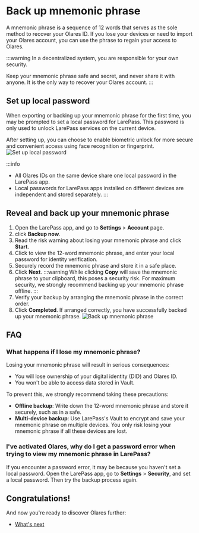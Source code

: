 # Back up mnemonic phrase
A mnemonic phrase is a sequence of 12 words that serves as the sole method to recover your Olares ID. If you lose your devices or need to import your Olares account, you can use the phrase to regain your access to Olares.

:::warning
In a decentralized system, you are responsible for your own security.

Keep your mnemonic phrase safe and secret, and never share it with anyone. It is the only way to recover your Olares account.
:::
## Set up local password
When exporting or backing up your mnemonic phrase for the first time, you may be prompted to set a local password for LarePass. This password is only used to unlock LarePass services on the current device.

After setting up, you can choose to enable biometric unlock for more secure and convenient access using face recognition or fingerprint.
![Set up local password](/images/manual/get-started/set-up-local-password.png)

:::info
* All Olares IDs on the same device share one local password in the LarePass app.
* Local passwords for LarePass apps installed on different devices are independent and stored separately.
:::

## Reveal and back up your mnemonic phrase
1. Open the LarePass app, and go to **Settings** > **Account** page. 
2. click **Backup now**.
3. Read the risk warning about losing your mnemonic phrase and click **Start**. 
4. Click to view the 12-word mnemonic phrase, and enter your local password for identity verification.
5. Securely record the mnemonic phrase and store it in a safe place.
6. Click **Next**.
   :::warning
   While clicking **Copy** will save the mnemonic phrase to your clipboard, this poses a security risk. For maximum security, we strongly recommend backing up your mnemonic phrase offline.
   :::
7. Verify your backup by arranging the mnemonic phrase in the correct order.
8. Click **Completed**. 
   If arranged correctly, you have successfully backed up your mnemonic phrase.
   ![Back up mnemonic phrase](/images/manual/get-started/backup-mnemonic-phrase.png)
## FAQ
### What happens if I lose my mnemonic phrase?
Losing your mnemonic phrase will result in serious consequences:

* You will lose ownership of your digital identity (DID) and Olares ID.
* You won't be able to access data stored in Vault.

To prevent this, we strongly recommend taking these precautions:

* **Offline backup**: Write down the 12-word mnemonic phrase and store it securely, such as in a safe.
* **Multi-device backup**: Use LarePass's Vault to encrypt and save your mnemonic phrase on multiple devices. You only risk losing your mnemonic phrase if all these devices are lost.

### I've activated Olares, why do I get a password error when trying to view my mnemonic phrase in LarePass?
If you encounter a password error, it may be because you haven't set a local password. Open the LarePass app, go to **Settings** > **Security**, and set a local password. Then try the backup process again.

## Congratulations!
And now you're ready to discover Olares further:
- [What's next](./next-steps.md)